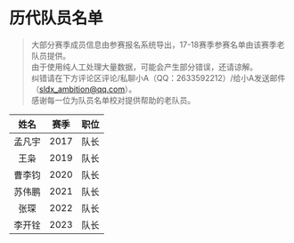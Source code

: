 # 历代队员名单
>大部分赛季成员信息由参赛报名系统导出，17-18赛季参赛名单由该赛季老队员提供。    
>由于使用纯人工处理大量数据，可能会产生部分错误，还请谅解。      
>纠错请在下方评论区评论/私聊小A（QQ：2633592212）/给小A发送邮件（sldx_ambition@qq.com）。   
>感谢每一位为队员名单校对提供帮助的老队员。

| 姓名 | 赛季 | 职位 |
:---: |:---:|:---:
孟凡宇|2017|队长
王枭|2019|队长
曹李钧|2020|队长
苏伟鹏|2021|队长
张琛|2022|队长
李开铨|2023|队长
